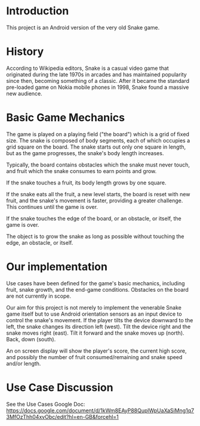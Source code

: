 # Introduction #

This project is an Android version of the very old Snake game.

# History #

According to Wikipedia editors, Snake is a casual video game that originated during the late 1970s in arcades and has maintained popularity since then, becoming something of a classic.  After it became the standard pre-loaded game on Nokia mobile phones in 1998, Snake found a massive new audience.

# Basic Game Mechanics #

The game is played on a playing field ("the board") which is a grid of fixed size.  The snake is composed of body segments, each of which occupies a grid square on the board.  The snake starts out only one square in length, but as the game progresses, the snake's body length increases.

Typically, the board contains obstacles which the snake must never touch, and fruit which the snake consumes to earn points and grow.

If the snake touches a fruit, its body length grows by one square.

If the snake eats all the fruit, a new level starts, the board is reset with new fruit, and the snake's movement is faster, providing a greater challenge.  This continues until the game is over.

If the snake touches the edge of the board, or an obstacle, or itself, the game is over.

The object is to grow the snake as long as possible without touching the edge, an obstacle, or itself.

# Our implementation #

Use cases have been defined for the game's basic mechanics, including fruit, snake growth, and the end-game conditions.  Obstacles on the board are not currently in scope.

Our aim for this project is not merely to implement the venerable Snake game itself but to use Android orientation sensors as an input device to control the snake's movement.  If the player tilts the device downward to the left, the snake changes its direction left (west).  Tilt the device right and the snake moves right (east).  Tilt it forward and the snake moves up (north).  Back, down (south).

An on screen display will show the player's score, the current high score, and possibly the number of fruit consumed/remaining and snake speed and/or length.

# Use Case Discussion #

See the Use Cases Google Doc: https://docs.google.com/document/d/1kWm8EAyP88QuplWpUaXaSiMng1q73MfOzThh04xvObc/edit?hl=en-GB&forcehl=1